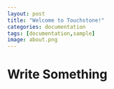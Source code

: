 ```yaml
---
layout: post
title: "Welcome to Touchstone!"
categories: documentation
tags: [documentation,sample]
image: about.png
---
```


# Write Something
